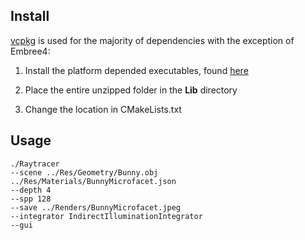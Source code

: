 ## Install

[vcpkg](https://learn.microsoft.com/en-us/vcpkg/users/buildsystems/cmake-integration) is used for the majority of dependencies with the exception of Embree4:

1. Install the platform depended executables, found [here](https://github.com/RenderKit/embree/releases)

2. Place the entire unzipped folder in the **Lib** directory

3. Change the location in CMakeLists.txt

## Usage

```
./Raytracer
--scene ../Res/Geometry/Bunny.obj ../Res/Materials/BunnyMicrofacet.json
--depth 4
--spp 128
--save ../Renders/BunnyMicrofacet.jpeg
--integrator IndirectIlluminationIntegrator
--gui
```
